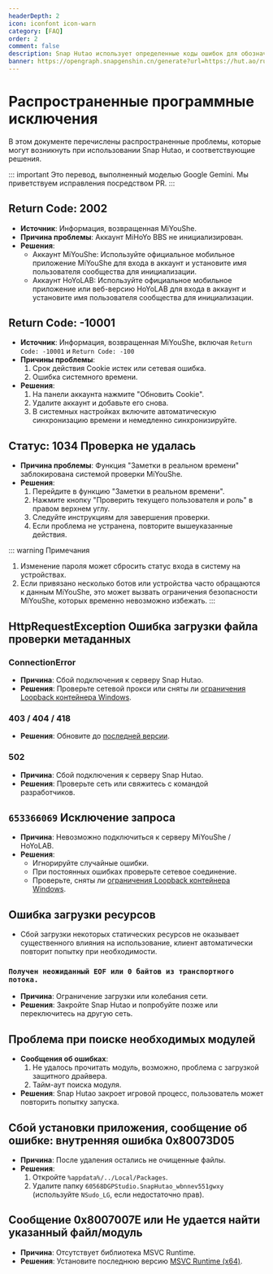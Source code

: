 ```yaml
---
headerDepth: 2
icon: iconfont icon-warn
category: [FAQ]
order: 2
comment: false
description: Snap Hutao использует определенные коды ошибок для обозначения конкретных проблем. Если при использовании программы вы столкнулись с ошибкой и у вас есть код ошибки, вы можете попытаться найти решение на этой странице.
banner: https://opengraph.snapgenshin.cn/generate?url=https://hut.ao/ru/advanced/exceptions.html&has_description=False
---
```


# Распространенные программные исключения

В этом документе перечислены распространенные проблемы, которые могут возникнуть при использовании Snap Hutao, и соответствующие решения.

::: important
Это перевод, выполненный моделью Google Gemini. Мы приветствуем исправления посредством PR.
:::

## **Return Code: 2002**

- **Источник**: Информация, возвращенная MiYouShe.
- **Причина проблемы**: Аккаунт MiHoYo BBS не инициализирован.
- **Решения**:
  - Аккаунт MiYouShe: Используйте официальное мобильное приложение MiYouShe для входа в аккаунт и установите имя пользователя сообщества для инициализации.
  - Аккаунт HoYoLAB: Используйте официальное мобильное приложение или веб-версию HoYoLAB для входа в аккаунт и установите имя пользователя сообщества для инициализации.

## **Return Code: -10001**

- **Источник**: Информация, возвращенная MiYouShe, включая `Return Code: -10001` и `Return Code: -100`
- **Причины проблемы**:
  1. Срок действия Cookie истек или сетевая ошибка.
  2. Ошибка системного времени.
- **Решения**:
  1. На панели аккаунта нажмите "Обновить Cookie".
  2. Удалите аккаунт и добавьте его снова.
  3. В системных настройках включите автоматическую синхронизацию времени и немедленно синхронизируйте.

## **Статус: 1034 Проверка не удалась**

- **Причина проблемы**: Функция "Заметки в реальном времени" заблокирована системой проверки MiYouShe.
- **Решения**:
  1. Перейдите в функцию "Заметки в реальном времени".
  2. Нажмите кнопку "Проверить текущего пользователя и роль" в правом верхнем углу.
  3. Следуйте инструкциям для завершения проверки.
  4. Если проблема не устранена, повторите вышеуказанные действия.

::: warning Примечания

1. Изменение пароля может сбросить статус входа в систему на устройствах.
2. Если привязано несколько ботов или устройства часто обращаются к данным MiYouShe, это может вызвать ограничения безопасности MiYouShe, которых временно невозможно избежать.
   :::

## **HttpRequestException Ошибка загрузки файла проверки метаданных**

### **ConnectionError**

- **Причина**: Сбой подключения к серверу Snap Hutao.
- **Решения**: Проверьте сетевой прокси или сняты ли [ограничения Loopback контейнера Windows](loopback.md).

### **403 / 404 / 418**

- **Решения**: Обновите до [последней версии](../quick-start.md#全新安装).

### **502**

- **Причина**: Сбой подключения к серверу Snap Hutao.
- **Решения**: Проверьте сеть или свяжитесь с командой разработчиков.

## **`653366069` Исключение запроса**

- **Причина**: Невозможно подключиться к серверу MiYouShe / HoYoLAB.
- **Решения**:
  - Игнорируйте случайные ошибки.
  - При постоянных ошибках проверьте сетевое соединение.
  - Проверьте, сняты ли [ограничения Loopback контейнера Windows](loopback.md).

## **Ошибка загрузки ресурсов**

- Сбой загрузки некоторых статических ресурсов не оказывает существенного влияния на использование, клиент автоматически повторит попытку при необходимости.

### **`Получен неожиданный EOF или 0 байтов из транспортного потока.`**

- **Причина**: Ограничение загрузки или колебания сети.
- **Решения**: Закройте Snap Hutao и попробуйте позже или переключитесь на другую сеть.

## **Проблема при поиске необходимых модулей**

- **Сообщения об ошибках**:
  1. Не удалось прочитать модуль, возможно, проблема с загрузкой защитного драйвера.
  2. Тайм-аут поиска модуля.
- **Решения**: Snap Hutao закроет игровой процесс, пользователь может повторить попытку запуска.

## **Сбой установки приложения, сообщение об ошибке: внутренняя ошибка 0x80073D05**

- **Причина**: После удаления остались не очищенные файлы.
- **Решения**:
  1. Откройте `%appdata%/../Local/Packages`.
  2. Удалите папку `60568DGPStudio.SnapHutao_wbnnev551gwxy` (используйте `NSudo_LG`, если недостаточно прав).

## **Сообщение 0x8007007E или Не удается найти указанный файл/модуль**

- **Причина**: Отсутствует библиотека MSVC Runtime.
- **Решения**: Установите последнюю версию [MSVC Runtime (x64)](https://aka.ms/vs/17/release/vc_redist.x64.exe).
